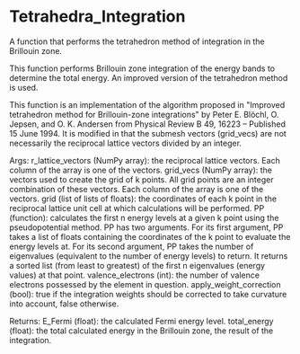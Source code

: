 # Tetrahedra_Integration
A function that performs the tetrahedron method of integration in the Brillouin zone.

This function performs Brillouin zone integration of the energy bands to determine the total energy. An improved version of the tetrahedron method is used.
    
This function is an implementation of the algorithm proposed in "Improved tetrahedron method for Brillouin-zone integrations" by Peter E. Blöchl, O. Jepsen, and O. K. Andersen from Physical Review B 49, 16223 – Published 15 June 1994. It is modified in that the submesh vectors (grid_vecs) are not necessarily the reciprocal lattice vectors divided by an integer.

Args:
    r_lattice_vectors (NumPy array): the reciprocal lattice vectors. Each column of the array is one of the vectors.
    grid_vecs (NumPy array): the vectors used to create the grid of k points. All grid points are an integer 
        combination of these vectors. Each column of the array is one of the vectors.
    grid (list of lists of floats): the coordinates of each k point in the reciprocal lattice unit cell at which 
        calculations will be performed.
    PP (function): calculates the first n energy levels at a given k point using the pseudopotential method. PP has 
        two arguments. For its first argument, PP takes a list of floats containing the coordinates of the k point 
        to evaluate the energy levels at. For its second argument, PP takes the number of eigenvalues (equivalent to 
        the number of energy levels) to return. It returns a sorted list (from least to greatest) of the first n 
        eigenvalues (energy values) at that point.
    valence_electrons (int): the number of valence electrons possessed by the element in question.
    apply_weight_correction (bool): true if the integration weights should be corrected to take curvature into 
        account, false otherwise.
    
Returns:
    E_Fermi (float): the calculated Fermi energy level.
    total_energy (float): the total calculated energy in the Brillouin zone, the result of the integration.
